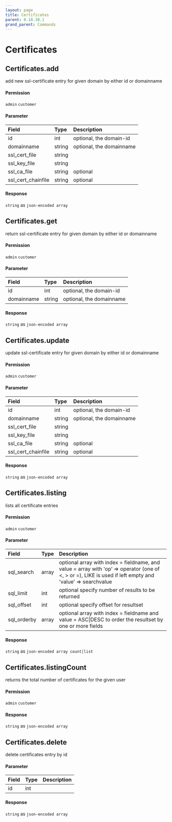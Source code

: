 ```yaml
---
layout: page
title: Certificates
parent: 0.10.38.1
grand_parent: Commands
---
```


# Certificates

## Certificates.add

add new ssl-certificate entry for given domain by either id or domainname

#### Permission

`admin` `customer`

#### Parameter

| Field | Type | Description |
| :--- | :--- | :--- |
| id | int | optional, the domain-id |
| domainname | string | optional, the domainname |
| ssl_cert_file | string |  |
| ssl_key_file | string |  |
| ssl_ca_file | string | optional |
| ssl_cert_chainfile | string | optional |

#### Response

`string` as `json-encoded array`

## Certificates.get

return ssl-certificate entry for given domain by either id or domainname

#### Permission

`admin` `customer`

#### Parameter

| Field | Type | Description |
| :--- | :--- | :--- |
| id | int | optional, the domain-id |
| domainname | string | optional, the domainname |

#### Response

`string` as `json-encoded array`

## Certificates.update

update ssl-certificate entry for given domain by either id or domainname

#### Permission

`admin` `customer`

#### Parameter

| Field | Type | Description |
| :--- | :--- | :--- |
| id | int | optional, the domain-id |
| domainname | string | optional, the domainname |
| ssl_cert_file | string |  |
| ssl_key_file | string |  |
| ssl_ca_file | string | optional |
| ssl_cert_chainfile | string | optional |

#### Response

`string` as `json-encoded array`

## Certificates.listing

lists all certificate entries

#### Permission

`admin` `customer`

#### Parameter

| Field | Type | Description |
| :--- | :--- | :--- |
| sql_search | array | optional array with index = fieldname, and value = array with 'op' => operator (one of <, > or =), LIKE is used if left empty and 'value' => searchvalue |
| sql_limit | int | optional specify number of results to be returned |
| sql_offset | int | optional specify offset for resultset |
| sql_orderby | array | optional array with index = fieldname and value = ASC\|DESC to order the resultset by one or more fields |

#### Response

`string` as `json-encoded array count|list`

## Certificates.listingCount

returns the total number of certificates for the given user

#### Permission

`admin` `customer`

#### Response

`string` as `json-encoded array`

## Certificates.delete

delete certificates entry by id

#### Parameter

| Field | Type | Description |
| :--- | :--- | :--- |
| id | int |  |

#### Response

`string` as `json-encoded array`